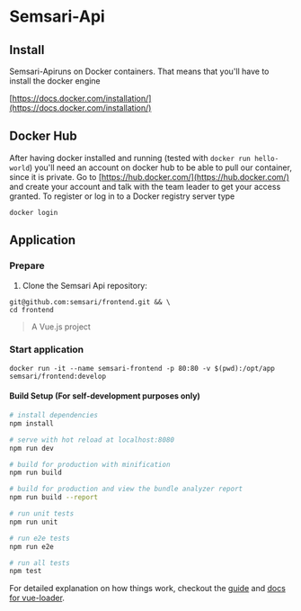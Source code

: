 # Semsari-Api

## Install

Semsari-Apiruns on Docker containers. That means that you'll have to install the docker engine

[https://docs.docker.com/installation/](https://docs.docker.com/installation/)

## Docker Hub

After having docker installed and running (tested with `docker run hello-world`) you'll need an account on docker hub to be able to pull our container, since it is private.
Go to [https://hub.docker.com/](https://hub.docker.com/) and create your account and talk with the team leader to get your access granted.
To register or log in to a Docker registry server type

```
docker login
```

## Application

### Prepare

1. Clone the Semsari Api repository:
```
git@github.com:semsari/frontend.git && \
cd frontend
```

> A Vue.js project

### Start application
```docker run -it --name semsari-frontend -p 80:80 -v $(pwd):/opt/app semsari/frontend:develop``` 

#### Build Setup (For self-development purposes only)

``` bash
# install dependencies
npm install

# serve with hot reload at localhost:8080
npm run dev

# build for production with minification
npm run build

# build for production and view the bundle analyzer report
npm run build --report

# run unit tests
npm run unit

# run e2e tests
npm run e2e

# run all tests
npm test
```

For detailed explanation on how things work, checkout the [guide](http://vuejs-templates.github.io/webpack/) and [docs for vue-loader](http://vuejs.github.io/vue-loader).
